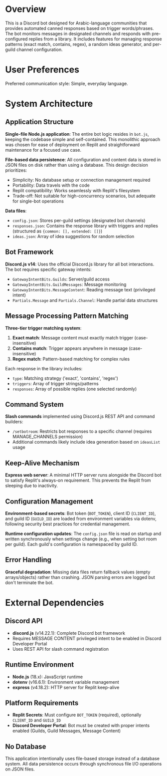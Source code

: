 # Overview

This is a Discord bot designed for Arabic-language communities that provides automated canned responses based on trigger words/phrases. The bot monitors messages in designated channels and responds with pre-configured replies from a library. It includes features for managing response patterns (exact match, contains, regex), a random ideas generator, and per-guild channel configuration.

# User Preferences

Preferred communication style: Simple, everyday language.

# System Architecture

## Application Structure

**Single-file Node.js application**: The entire bot logic resides in `bot.js`, keeping the codebase simple and self-contained. This monolithic approach was chosen for ease of deployment on Replit and straightforward maintenance for a focused use case.

**File-based data persistence**: All configuration and content data is stored in JSON files on disk rather than using a database. This design decision prioritizes:
- Simplicity: No database setup or connection management required
- Portability: Data travels with the code
- Replit compatibility: Works seamlessly with Replit's filesystem
- Trade-off: Not suitable for high-concurrency scenarios, but adequate for single-bot operations

**Data files**:
- `config.json`: Stores per-guild settings (designated bot channels)
- `responses.json`: Contains the response library with triggers and replies (structured as `{common: [], extended: []}`)
- `ideas.json`: Array of idea suggestions for random selection

## Bot Framework

**Discord.js v14**: Uses the official Discord.js library for all bot interactions. The bot requires specific gateway intents:
- `GatewayIntentBits.Guilds`: Server/guild access
- `GatewayIntentBits.GuildMessages`: Message monitoring
- `GatewayIntentBits.MessageContent`: Reading message text (privileged intent)
- `Partials.Message` and `Partials.Channel`: Handle partial data structures

## Message Processing Pattern Matching

**Three-tier trigger matching system**:
1. **Exact match**: Message content must exactly match trigger (case-insensitive)
2. **Contains match**: Trigger appears anywhere in message (case-insensitive)
3. **Regex match**: Pattern-based matching for complex rules

Each response in the library includes:
- `type`: Matching strategy ('exact', 'contains', 'regex')
- `triggers`: Array of trigger strings/patterns
- `responses`: Array of possible replies (one selected randomly)

## Command System

**Slash commands** implemented using Discord.js REST API and command builders:
- `/setbotroom`: Restricts bot responses to a specific channel (requires MANAGE_CHANNELS permission)
- Additional commands likely include idea generation based on `ideasList` usage

## Keep-Alive Mechanism

**Express web server**: A minimal HTTP server runs alongside the Discord bot to satisfy Replit's always-on requirement. This prevents the Replit from sleeping due to inactivity.

## Configuration Management

**Environment-based secrets**: Bot token (`BOT_TOKEN`), client ID (`CLIENT_ID`), and guild ID (`GUILD_ID`) are loaded from environment variables via dotenv, following security best practices for credential management.

**Runtime configuration updates**: The `config.json` file is read on startup and written synchronously when settings change (e.g., when setting bot room per guild). Each guild's configuration is namespaced by guild ID.

## Error Handling

**Graceful degradation**: Missing data files return fallback values (empty arrays/objects) rather than crashing. JSON parsing errors are logged but don't terminate the bot.

# External Dependencies

## Discord API
- **discord.js** (v14.22.1): Complete Discord bot framework
- Requires MESSAGE CONTENT privileged intent to be enabled in Discord Developer Portal
- Uses REST API for slash command registration

## Runtime Environment
- **Node.js** (18.x): JavaScript runtime
- **dotenv** (v16.6.1): Environment variable management
- **express** (v4.18.2): HTTP server for Replit keep-alive

## Platform Requirements
- **Replit Secrets**: Must configure `BOT_TOKEN` (required), optionally `CLIENT_ID` and `GUILD_ID`
- **Discord Developer Portal**: Bot must be created with proper intents enabled (Guilds, Guild Messages, Message Content)

## No Database
This application intentionally uses file-based storage instead of a database system. All data persistence occurs through synchronous file I/O operations on JSON files.